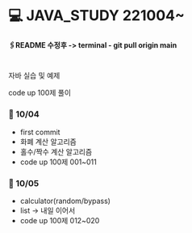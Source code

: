 # 💻 JAVA_STUDY 221004~
#### 🖇README 수정후 -> terminal - git pull origin main 

<br>
자바 실습 및 예제

code up 100제 풀이 
<br>
### 📌 10/04

- first commit
- 화폐 계산 알고리즘
- 홀수/짝수 계산 알고리즘
- code up 100제 001~011

### 📌 10/05
- calculator(random/bypass)
- list -> 내일 이어서
- code up 100제 012~020


